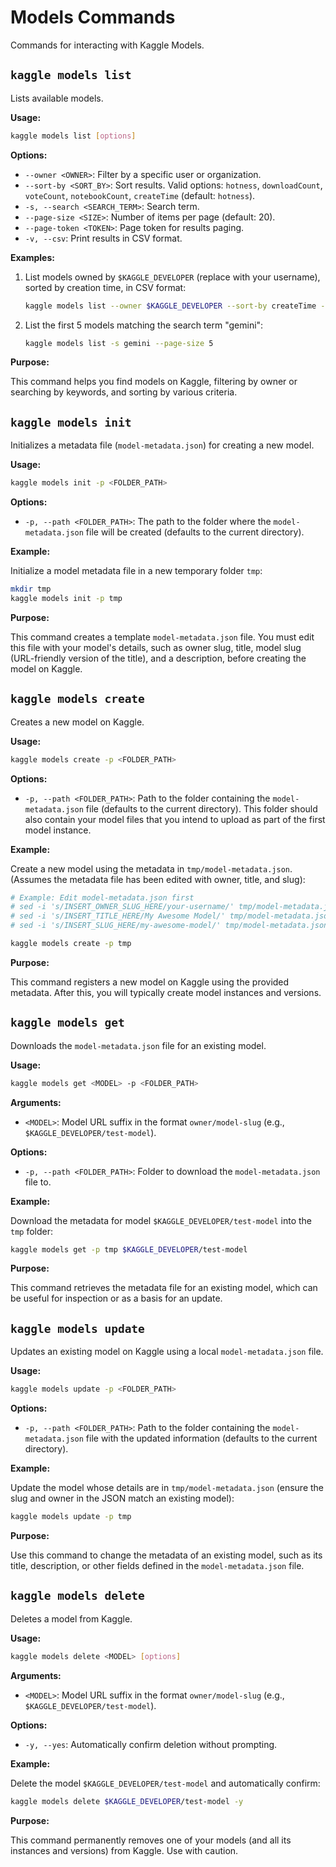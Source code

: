 # Models Commands

Commands for interacting with Kaggle Models.

## `kaggle models list`

Lists available models.

**Usage:**

```bash
kaggle models list [options]
```

**Options:**

*   `--owner <OWNER>`: Filter by a specific user or organization.
*   `--sort-by <SORT_BY>`: Sort results. Valid options: `hotness`, `downloadCount`, `voteCount`, `notebookCount`, `createTime` (default: `hotness`).
*   `-s, --search <SEARCH_TERM>`: Search term.
*   `--page-size <SIZE>`: Number of items per page (default: 20).
*   `--page-token <TOKEN>`: Page token for results paging.
*   `-v, --csv`: Print results in CSV format.

**Examples:**

1.  List models owned by `$KAGGLE_DEVELOPER` (replace with your username), sorted by creation time, in CSV format:

    ```bash
    kaggle models list --owner $KAGGLE_DEVELOPER --sort-by createTime -v
    ```

2.  List the first 5 models matching the search term "gemini":

    ```bash
    kaggle models list -s gemini --page-size 5
    ```

**Purpose:**

This command helps you find models on Kaggle, filtering by owner or searching by keywords, and sorting by various criteria.

## `kaggle models init`

Initializes a metadata file (`model-metadata.json`) for creating a new model.

**Usage:**

```bash
kaggle models init -p <FOLDER_PATH>
```

**Options:**

*   `-p, --path <FOLDER_PATH>`: The path to the folder where the `model-metadata.json` file will be created (defaults to the current directory).

**Example:**

Initialize a model metadata file in a new temporary folder `tmp`:

```bash
mkdir tmp
kaggle models init -p tmp
```

**Purpose:**

This command creates a template `model-metadata.json` file. You must edit this file with your model's details, such as owner slug, title, model slug (URL-friendly version of the title), and a description, before creating the model on Kaggle.

## `kaggle models create`

Creates a new model on Kaggle.

**Usage:**

```bash
kaggle models create -p <FOLDER_PATH>
```

**Options:**

*   `-p, --path <FOLDER_PATH>`: Path to the folder containing the `model-metadata.json` file (defaults to the current directory). This folder should also contain your model files that you intend to upload as part of the first model instance.

**Example:**

Create a new model using the metadata in `tmp/model-metadata.json`. (Assumes the metadata file has been edited with owner, title, and slug):

```bash
# Example: Edit model-metadata.json first
# sed -i 's/INSERT_OWNER_SLUG_HERE/your-username/' tmp/model-metadata.json
# sed -i 's/INSERT_TITLE_HERE/My Awesome Model/' tmp/model-metadata.json
# sed -i 's/INSERT_SLUG_HERE/my-awesome-model/' tmp/model-metadata.json

kaggle models create -p tmp
```

**Purpose:**

This command registers a new model on Kaggle using the provided metadata. After this, you will typically create model instances and versions.

## `kaggle models get`

Downloads the `model-metadata.json` file for an existing model.

**Usage:**

```bash
kaggle models get <MODEL> -p <FOLDER_PATH>
```

**Arguments:**

*   `<MODEL>`: Model URL suffix in the format `owner/model-slug` (e.g., `$KAGGLE_DEVELOPER/test-model`).

**Options:**

*   `-p, --path <FOLDER_PATH>`: Folder to download the `model-metadata.json` file to.

**Example:**

Download the metadata for model `$KAGGLE_DEVELOPER/test-model` into the `tmp` folder:

```bash
kaggle models get -p tmp $KAGGLE_DEVELOPER/test-model
```

**Purpose:**

This command retrieves the metadata file for an existing model, which can be useful for inspection or as a basis for an update.

## `kaggle models update`

Updates an existing model on Kaggle using a local `model-metadata.json` file.

**Usage:**

```bash
kaggle models update -p <FOLDER_PATH>
```

**Options:**

*   `-p, --path <FOLDER_PATH>`: Path to the folder containing the `model-metadata.json` file with the updated information (defaults to the current directory).

**Example:**

Update the model whose details are in `tmp/model-metadata.json` (ensure the slug and owner in the JSON match an existing model):

```bash
kaggle models update -p tmp
```

**Purpose:**

Use this command to change the metadata of an existing model, such as its title, description, or other fields defined in the `model-metadata.json` file.

## `kaggle models delete`

Deletes a model from Kaggle.

**Usage:**

```bash
kaggle models delete <MODEL> [options]
```

**Arguments:**

*   `<MODEL>`: Model URL suffix in the format `owner/model-slug` (e.g., `$KAGGLE_DEVELOPER/test-model`).

**Options:**

*   `-y, --yes`: Automatically confirm deletion without prompting.

**Example:**

Delete the model `$KAGGLE_DEVELOPER/test-model` and automatically confirm:

```bash
kaggle models delete $KAGGLE_DEVELOPER/test-model -y
```

**Purpose:**

This command permanently removes one of your models (and all its instances and versions) from Kaggle. Use with caution.
